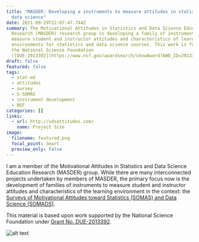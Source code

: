 ```yaml
---
title: "MASDER: Developing a instruments to measure attitudes in statistics and
  data science"
date: 2021-09-29T22:07:47.744Z
summary: The Motivational Attitudes in Statistics and Data Science Education
  Research (MASDER) research group is developing a family of instruments to
  measure student and instructor attitudes and characteristics of learning
  environments for statistics and data science courses. This work is funded by
  the National Science Foundation
  ([DUE-2013392](https://www.nsf.gov/awardsearch/showAward?AWD_ID=2013392&HistoricalAwards=false)).
draft: false
featured: false
tags:
  - stat-ed
  - attitudes
  - survey
  - S-SOMAS
  - instrument development
  - NSF
categories: []
links:
  - url: http://sdsattitudes.com/
    name: Project Site
image:
  filename: featured.png
  focal_point: Smart
  preview_only: false
---
```

I am a member of the Motivational Attitudes in Statistics and Data Science Education Research (MASDER) group. While there are many interconnected projects undertaken by members of MASDER, the primary focus now is the development of families of instruments to measure student and instructor attitudes and characteristics of the learning environment in the context: the [Surveys of Motivational Attitudes toward Statistics (SOMAS) and Data Science (SOMADS)](http://sdsattitudes.com/wp/).

This material is based upon work supported by the National Science Foundation under [Grant No. DUE-2013392](https://www.nsf.gov/awardsearch/showAward?AWD_ID=2013392&HistoricalAwards=false).

![alt text](http://sdsattitudes.com/wp/wp-content/uploads/2021/06/NSF_4-Color_bitmap_Logo-150x150.png "National Science Foundation logo")